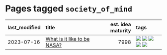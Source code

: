 # Pages tagged `society_of_mind`

|last_modified|title|est. idea maturity|tags
|:---|:---|---:|:---|
|2023-07-16|[What is it like to be NASA?](../what_is_it_like_to_be_nasa.md)|7998|[![](https://img.shields.io/badge/tag-disunity_of_identity-9a9fc4)](../tags/disunity_of_identity.md) [![](https://img.shields.io/badge/tag-organization_as_entity-82f6b0)](../tags/organization_as_entity.md) [![](https://img.shields.io/badge/tag-philosophy-1043a5)](../tags/philosophy.md) [![](https://img.shields.io/badge/tag-society_of_mind-7a169c)](../tags/society_of_mind.md) [![](https://img.shields.io/badge/tag-theory_of_mind-254eb)](../tags/theory_of_mind.md)|